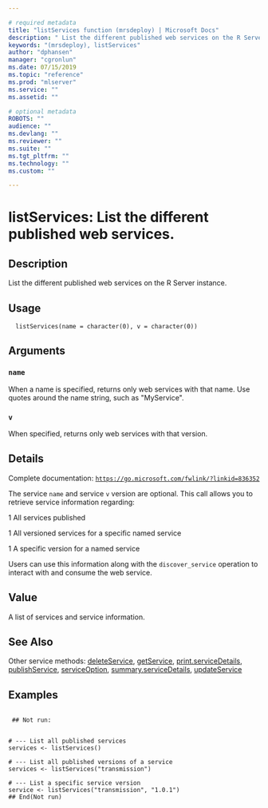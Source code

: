```yaml
--- 

# required metadata 
title: "listServices function (mrsdeploy) | Microsoft Docs" 
description: " List the different published web services on the R Server instance. " 
keywords: "(mrsdeploy), listServices" 
author: "dphansen" 
manager: "cgronlun" 
ms.date: 07/15/2019
ms.topic: "reference" 
ms.prod: "mlserver"  
ms.service: "" 
ms.assetid: "" 

# optional metadata 
ROBOTS: "" 
audience: "" 
ms.devlang: "" 
ms.reviewer: "" 
ms.suite: "" 
ms.tgt_pltfrm: "" 
ms.technology: "" 
ms.custom: "" 

--- 
```





 # listServices: List the different published web services. 
 ## Description

List the different published web services on the R Server instance.


 ## Usage

```   
  listServices(name = character(0), v = character(0))

```

 ## Arguments



 ### `name`
 When a name is specified, returns only web services with that  name. Use quotes around the name string, such as "MyService". 



 ### `v`
 When specified, returns only web services with that version. 



 ## Details

Complete documentation: [`https://go.microsoft.com/fwlink/?linkid=836352`](https://go.microsoft.com/fwlink/?linkid=836352)


The service `name` and service `v` version are optional. This
call allows you to retrieve service information regarding:



1 
 All services published

1 
 All versioned services for a specific named service

1 
 A specific version for a named service



Users can use this information along with the `discover_service`
operation to interact with and consume the web service.


 ## Value

A list of services and service information.

 ## See Also

Other service methods: [deleteService](deleteService.md),
[getService](getService.md),
[print.serviceDetails](print.serviceDetails.md),
[publishService](publishService.md),
[serviceOption](serviceOption.md),
[summary.serviceDetails](summary.serviceDetails.md),
[updateService](updateService.md)

 ## Examples

 ```

  ## Not run:


# --- List all published services
services <- listServices()

# --- List all published versions of a service
services <- listServices("transmission")

# --- List a specific service version
service <- listServices("transmission", "1.0.1")
 ## End(Not run) 
```

